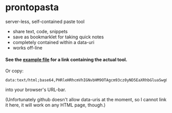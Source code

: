 prontopasta
===========

server-less, self-contained paste tool

* share text, code, snippets
* save as bookmarklet for taking quick notes
* completely contained within a data-uri
* works off-line

#### See the [example file](example.html) for a link containing the actual tool.

Or copy:

    data:text/html;base64,PHRleHRhcmVhIGNvbHM9OTAgcm93cz0yND5EaXRhbGluaSwgQ2FwcGVsbGluaQpUd2lybCBteSBmb3JrIGluIHRoZSBGZXR0dWNpbmkKSGVyZSBjb21lcyBtYW1hIHdpdGggdGhlIGxhc2FnbmEKRXZlcnlib2R5IE1hbmdpYSwgTWFuZ2lhITwvdGV4dGFyZWE+PGJyPjxidXR0b24gb25jbGljaz0iZT1kb2N1bWVudDtkPWUubG9jYXRpb247dz13aW5kb3c7Zj1kLmhyZWY7dT13LmF0b2IoZi5zdWJzdHIoMjIpKTtkLmhyZWY9Zi5zdWJzdHIoMCwyMikrdy5idG9hKHUuc3Vic3RyKDAsMjYpK2UuYm9keS5jaGlsZHJlblswXS52YWx1ZSt1LnN1YnN0cigtMTk4KSkiPmxpbms8L2J1dHRvbj4NCg==

into your browser's URL-bar.

(Unfortunately github doesn't allow data-uris at the moment, so I cannot link it here, it will work on any HTML page, though.)
